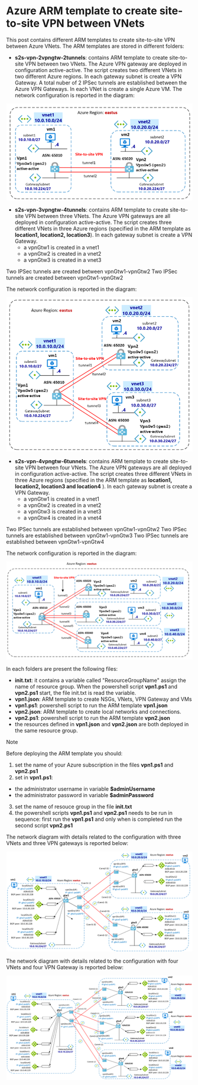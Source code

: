 <properties
pageTitle= 'Azure ARM template to create site-to-site VPN between VNets'
description= "Azure ARM template to create site-to-site VPN between VNets"
documentationcenter: na
services=""
documentationCenter="na"
authors="fabferri"
manager=""
editor=""/>

<tags
   ms.service="configuration-Example-Azure"
   ms.devlang="na"
   ms.topic="article"
   ms.tgt_pltfrm="na"
   ms.workload="na"
   ms.date="18/01/2020"
   ms.author="fabferri" />

# Azure ARM template to create site-to-site VPN between VNets
This post contains different ARM templates to create site-to-site VPN between Azure VNets.
The ARM templates are stored in different folders: 
* **s2s-vpn-2vpngtw-2tunnels**: contains ARM template to create site-to-site VPN between two VNets. The Azure VPN gateway are deployed in configuration active-active. The script creates two different VNets in two different Azure regions. In each gateway subnet is create a VPN Gateway. A total nuber of 2 IPSec tunnels are established between the Azure VPN Gateways. 
In each VNet is create a single Azure VM.
The network configuration is reported in the diagram:

[![1]][1]

* **s2s-vpn-3vpngtw-4tunnels**: contains ARM template to create site-to-site VPN between three VNets. The Azure VPN gateways are all deployed in configuration active-active. The script creates three different VNets in three Azure regions (specified in the ARM template as **location1, location2, location3**). In each gateway subnet is create a VPN Gateway.
   * a vpnGtw1 is created in a vnet1
   * a vpnGtw2 is created in a vnet2
   * a vpnGtw3 is created in a vnet3

Two IPSec tunnels are created between vpnGtw1-vpnGtw2 
Two IPSec tunnels are created between vpnGtw1-vpnGtw2 

The network configuration is reported in the diagram:

[![2]][2]

* **s2s-vpn-4vpngtw-6tunnels**: contains ARM template to create site-to-site VPN between four VNets. The Azure VPN gateways are all deployed in configuration active-active. The script creates three different VNets in three Azure regions (specified in the ARM template as **location1, location2, location3 and location4** ). In each gateway subnet is create a VPN Gateway.
   * a vpnGtw1 is created in a vnet1
   * a vpnGtw2 is created in a vnet2
   * a vpnGtw3 is created in a vnet3
   * a vpnGtw4 is created in a vnet4

Two IPSec tunnels are established between vpnGtw1-vpnGtw2 
Two IPSec tunnels are established between vpnGtw1-vpnGtw3 
Two IPSec tunnels are established between vpnGtw1-vpnGtw4

The network configuration is reported in the diagram:

[![3]][3]

In each folders are present the following files:
* **init.txt**: it contains a variable called "ResourceGroupName" assign the name of resource group. When the powershell script **vpn1.ps1** and **vpn2.ps1** start, the file init.txt is read the variable. 
* **vpn1.json**: ARM template to create NSGs, VNets, VPN Gateway and VMs 
* **vpn1.ps1**: powershell script to run the ARM template **vpn1.json** 
* **vpn2.json**: ARM template to create local networks and connections.
* **vpn2.ps1**: powershell script to run the ARM template **vpn2.json** 
* the resources defined in **vpn1.json** and **vpn2.json** are both deployed in the same resource group.

> [!NOTE]
>
> Before deploying the ARM template you should:
> 1. set the name of your Azure subscription in the files **vpn1.ps1** and **vpn2.ps1**
> 2. set in **vpn1.ps1**:  
>   * the administrator username in variable 
> **$adminUsername** 
>   * the administrator password in variable 
> **$adminPassword**
> 3. set the name of resouce group in the file **init.txt**
> 4. the powershell scripts **vpn1.ps1** and **vpn2.ps1** needs to be run in sequence: first run the **vpn1.ps1** and only when is completed run the second script **vpn2.ps1**

The network diagram with details related to the configuration with three VNets and three VPN gateways is reported below:

[![4]][4]

The network diagram with details related to the configuration with four VNets and four VPN Gateway is reported below:
 
[![5]][5]

<!--Image References-->

[1]: ./media/network-diagram1.png "network diagram1"
[2]: ./media/network-diagram2.png "network diagram2"
[3]: ./media/network-diagram3.png "network diagram3"
[4]: ./media/network-diagram2-details.png "network diagram2-details"
[5]: ./media/network-diagram3-details.png "network diagram3-details"
<!--Link References-->

